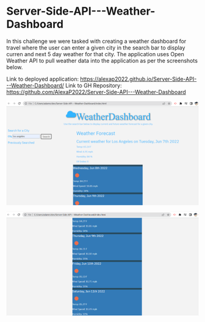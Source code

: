 # Server-Side-API---Weather-Dashboard
In this challenge we were tasked with creating a weather dashboard for travel where the user can enter a given city in the search bar to display curren and next 5 day weather for that city.  The application uses Open Weather API to pull weather data into the application as per the screenshots below.  

Link to deployed application: https://alexap2022.github.io/Server-Side-API---Weather-Dashboard/
Link to GH Repository: https://github.com/AlexaP2022/Server-Side-API---Weather-Dashboard


![ScreenShot](screenshots/image%201.png)

![ScreenShot](screenshots/image%202.png)
